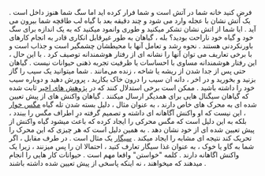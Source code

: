 فرض کنید خانه شما در آتش است و شما فرار کرده اید اما سگ شما هنوز داخل است . یک آتش نشان با عجله وارد می شود و چند دقیقه بعد با گیاه لب طاقچه شما بیرون می آید .
ایا شما از اتش نشان تشکر میکنید و طوری وانمود میکنید که به یک اندازه برای سگ خود و گیاه خود ناراحت بودید؟
بله ، گیاهان به طور غیرقابل انکاری قادر به انجام کارهای باورنکردنی هستند . نحوه رشد و تعامل آنها با محیطشان چشمگیر است و جذاب است و با برخی تعاریف می توان آنها را نشانه ای از رفتار هوشمندانه توصیف کرد . با این حال ، این رفتار هوشمندانه مساوی با احساسات یا ظرفیت تجربه ذهنی حیوانات نیست . گیاهان حتی پس از جدا شدن از ریشه یا شاخه ، زنده می‌مانند . شما میتوانید یک سیب را گاز بزنید و بخورید و در اخر ، دانه ان سیب را درون خاک بکارید ، پرورش دهید و دوباره سیب خود را داشته باشید .
ممکن است برخی استدلال کنند که در [پژوهش های اخیر] ثابت شده که گیاهان سیگنال هایی برای همدیگر ارسال میکنند . گیاهان واکنش های از پیش تعیین شده ای به محرک های خاص دارند ، به عنوان مثال ، دلیل بسته شدن تله گیاه [مگس خوار] ، این نیست که او واکنش آگاهانه ای داشته و تصمیم گرفته درِ اطراف مگس را ببندد ، بلکه به این دلیل است که مگس محرکی را ایجاد کرده که باعث میشود گیاه واکنش از پیش تعیین شده ای از خود نشان دهد . به همین دلیل است که هر چیزی که این محرک را تحریک کند نتیجه ای مشابه را ایجاد میکند . [سیگار] یک مثال است . در طرف مقابل ، اگر شما به گاو یا خوک ، به عنوان غذا سیگار تعارف کنید ، احتمالا ان را پس میزنند ، زیرا یک واکنش اگاهانه دارند . کلمه "خواستن" واقعا مهم است . حیوانات کار هایی را انجام میدهند که میخواهند ، نه اینکه پاسخی از پیش تعیین شده داشته باشند . 



[پژوهش های اخیر]: https://www.theguardian.com/science/2018/may/02/plants-talk-to-each-other-through-their-roots
[مگس خوار]: https://en.wikipedia.org/wiki/Venus_flytrap
[سیگار]: https://www.youtube.com/watch?v=bGDymzZyWbY
